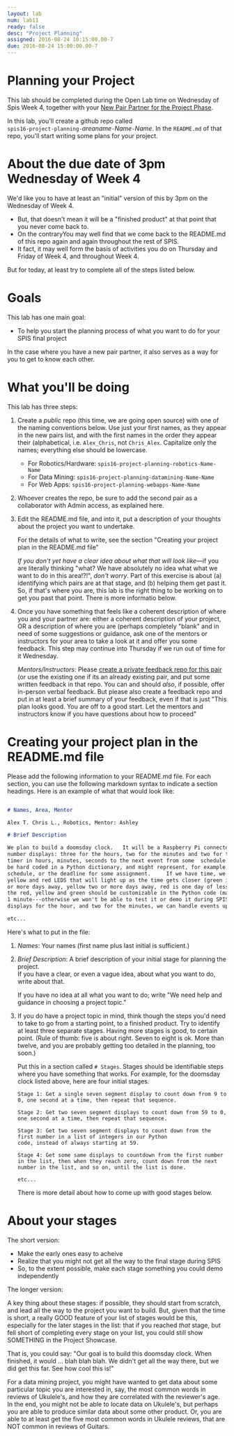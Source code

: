 ```yaml
---
layout: lab
num: lab11
ready: false
desc: "Project Planning"
assigned: 2016-08-24 10:15:00.00-7
due: 2016-08-24 15:00:00.00-7
---
```


# Planning your Project

This lab should be completed during the Open Lab time on Wednesday of Spis Week 4, together with your [New Pair Partner for the Project Phase](/info/pairs/).

In this lab, you'll create a github repo called <br>
`spis16-project-planning-`<em>areaname</em>`-`<em>Name</em>`-`<em>Name</em>. In the `README.md` of that repo,
you'll start writing some plans for your project.

# About the due date of 3pm Wednesday of Week 4

We'd like you to have at least an "initial" version of this by 3pm on the Wednesday of Week 4. 

* But, that doesn't mean it will be a "finished product" at that point that you never come back to.  
* On the contraryYou may well find that we come back to the README.md of this repo again and again throughout the rest
of SPIS.
* It fact, it may well form the basis of activities you do on Thursday and Friday of Week 4, and throughout Week 4.

But for today, at least try to complete all of the steps listed below.


# Goals

This lab has one main goal:

* To help you start the planning process of what you want to do for your SPIS final project

In the case where you have a new pair partner, it also serves as a way for you to get to know each other.

# What you'll be doing

This lab has three steps:

1.  Create a *public* repo (this time, we are going open source) with one of the naming conventions below.  Use just your 
    first names, as they appear in the new pairs list, and with the first names in the order they appear their (alphabetical, i.e. `Alex_Chris`, not `Chris_Alex`.   Capitalize only the names; everything else should be lowercase.

    * For Robotics/Hardware: `spis16-project-planning-robotics-Name-Name`
    * For Data Mining: `spis16-project-planning-datamining-Name-Name`
    * For Web Apps: `spis16-project-planning-webapps-Name-Name`
    
2.  Whoever creates the repo, be sure to add the second pair as a collaborator with Admin access, as explained here.

3.  Edit the README.md file, and into it, put a description of your thoughts about the project you want to undertake.

    For the details of what to write, see the section "Creating your project plan in the README.md file"

    *If you don't yet have a clear idea about what that will look like*&mdash;if you are literally thinking "what? We have
    absolutely no idea what what we want to do in this area!?!", *don't worry*.  Part of this exercise is about (a) identifying which pairs are at that stage, and (b) helping them get past it.   So, if that's where you are,
    this lab is the right thing to be working on to get you past that point.   There is more informatio below.
    
4.  Once you have something that feels like a coherent description of where you and your partner are: either a 
    coherent description of your project, OR a description of where you are (perhaps completely "blank" and in need
    of some suggestions or guidance, ask one of the mentors or instructors for your area to take a look at it and
    offer you some feedback.      This step may continue into Thursday if we run out of time for it Wednesday.

    *Mentors/Instructors*: Please [create a private feedback repo for this pair](/mentor/feedback-repo/) (or use the existing one if its an
    already existing pair, and put some written feedback in that repo.  You can and should *also*, if possible,
    offer in-person verbal feedback.  But please also create a feedback repo and put in at least a brief summary
    of your feedback, even if that is just "This plan looks good.  You are off to a good start.  Let the
    mentors and instructors know if you have questions about how to proceed"
    
# Creating your project plan in the README.md file

Please add the following information to your README.md file.  For each section, you can use the following 
markdown syntax to indicate a section headings.  Here is an example of what that would look like:

```markdown

# Names, Area, Mentor

Alex T. Chris L., Robotics, Mentor: Ashley

# Brief Description

We plan to build a doomsday clock.   It will be a Raspberry Pi connected to seven 7-segment 
number displays: three for the hours, two for the minutes and two for the seconds.  It will indicate a countdown 
timer in hours, minutes, seconds to the next event from some  schedule.    The events will initially 
be hard coded in a Python dictionary, and might represent, for example a weekly Fall Course 
schedule, or the deadline for some assignment.     If we have time, we might also add green, 
yellow and red LEDS that will light up as the time gets closer (green is still more than three 
or more days away, yellow two or more days away, red is one day of less away.   The intervals for
the red, yellow and green should be customizable in the Python code (maybe 3 minutes, 2 minutes,
1 minute---otherwise we won't be able to test it or demo it during SPIS!).   With three 
displays for the hour, and two for the minutes, we can handle events up to 40 days in the future.

etc...
```

Here's what to put in the file:

1.  *Names*: Your names (first name plus last initial is sufficient.)

2.  *Brief Description*: A brief description of your initial stage for planning the project.  
    If you have a clear, or even a vague idea,
    about what you want to do, write about that.  

    If you have no idea at all what you want to do; write "We need help and guidance in choosing a
    project topic."
  
3.  If you do have a project topic in mind, think though the steps you'd need to take to go from a starting
    point, to a finished product.  Try to identify at least three separate stages.   Having more stages is good, 
    to certain point.  (Rule of thumb: five is about right.  Seven to eight is ok. More than twelve, and you are probably getting too detailed in the planning, too soon.)

    Put this in a section called `# Stages`.    Stages should be identifiable steps where you have something
    that works.  For example, for the doomsday clock listed above, here are four initial stages.
    
    ```
    Stage 1: Get a single seven segment display to count down from 9 to 0, one second at a time, then repeat that sequence.
    
    Stage 2: Get two seven segment displays to count down from 59 to 0, one second at a time, then repeat that sequence.
    
    Stage 3: Get two seven segment displays to count down from the first number in a list of integers in our Python
    code, instead of always starting at 59.
    
    Stage 4: Get some same displays to countdown from the first number in the list, then when they reach zero, count down from the next number in the list, and so on, until the list is done.
    
    etc...
    ```
    
    There is more detail about how to come up with good stages below.
    
    
    
# About your stages

The short version: 
* Make the early ones easy to acheive
* Realize that you might not get all the way to the final stage during SPIS
* So, to the extent possible, make each stage something you could demo independently

The longer version:

A key thing about these stages: if possible, they should start from scratch, and lead all the way to the project
you want to build.   But, given that the time is short, a really GOOD feature of your list of stages would be this,
especially for the later stages in the list:  that if you reached *that* stage, but fell short of completing every
stage on your list, you could still show SOMETHING in the Project Showcase.
    
That is, you could say: "Our goal is to build this doomsday clock.  When finished, it would ... blah blah blah.  We
didn't get all the way there, but we did get this far.  See how cool this is!"
    
For a data mining project, you might have wanted to get data about some particular topic you are interested in, say,
the most common words in reviews of Ukulele's, and how they are correlated with the reviewer's age.  In the end, you might not be able to locate data on Ukulele's, but perhaps you are able to produce similar data about some other 
product.  Or, you are able to at least get the five most common words in Ukulele reviews, that are NOT common in 
reviews of Guitars.  
    
